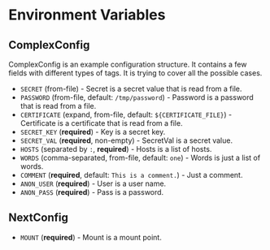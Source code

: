 # Environment Variables

## ComplexConfig

ComplexConfig is an example configuration structure.
It contains a few fields with different types of tags.
It is trying to cover all the possible cases.

 - `SECRET` (from-file) - Secret is a secret value that is read from a file.
 - `PASSWORD` (from-file, default: `/tmp/password`) - Password is a password that is read from a file.
 - `CERTIFICATE` (expand, from-file, default: `${CERTIFICATE_FILE}`) - Certificate is a certificate that is read from a file.
 - `SECRET_KEY` (**required**) - Key is a secret key.
 - `SECRET_VAL` (**required**, non-empty) - SecretVal is a secret value.
 - `HOSTS` (separated by `:`, **required**) - Hosts is a list of hosts.
 - `WORDS` (comma-separated, from-file, default: `one`) - Words is just a list of words.
 - `COMMENT` (**required**, default: `This is a comment.`) - Just a comment.
 - `ANON_USER` (**required**) - User is a user name.
 - `ANON_PASS` (**required**) - Pass is a password.

## NextConfig

 - `MOUNT` (**required**) - Mount is a mount point.

